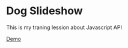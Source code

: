 # Dog Slideshow
 This is my traning lession about Javascript API
 
 <a href="https://thewaqaspro.github.io/Coding-Bootcamp/">Demo </a>
